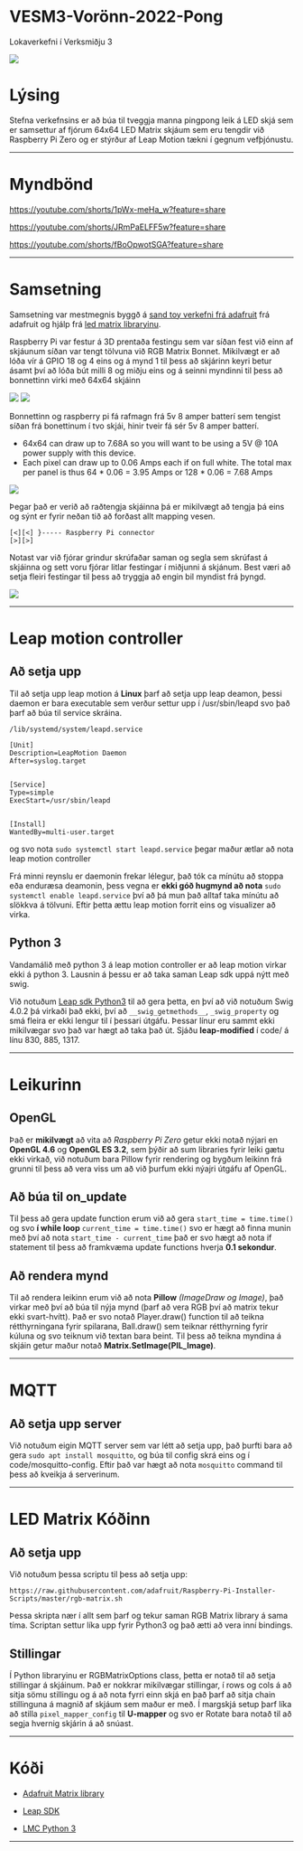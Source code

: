 # VESM3-Vorönn-2022-Pong
Lokaverkefni í Verksmiðju 3


![](https://github.com/Anton-Benediktsson/VESM3-V8/blob/main/Myndir/IMG_20220225_121459.jpg)

# Lýsing 

Stefna verkefnsins er að búa til tveggja manna pingpong leik á LED skjá sem er samsettur af fjórum 64x64 LED Matrix skjáum sem eru tengdir við Raspberry Pi Zero og er stýrður af Leap Motion tækni í gegnum vefþjónustu.

---

# Myndbönd #

https://youtube.com/shorts/1pWx-meHa_w?feature=share

https://youtube.com/shorts/JRmPaELFF5w?feature=share

https://youtube.com/shorts/fBoOpwotSGA?feature=share

---

# Samsetning

Samsetning var mestmegnis byggð á [sand toy verkefni frá adafruit](https://learn.adafruit.com/matrix-led-sand) frá adafruit og hjálp frá [led matrix libraryinu](https://github.com/hzeller/rpi-rgb-led-matrix/tree/master/examples-api-use#remapping-coordinates).

Raspberry Pi var festur á 3D prentaða festingu sem var síðan fest við einn af skjáunum síðan var tengt tölvuna við RGB Matrix Bonnet. Mikilvægt er að lóða vír á GPIO 18 og 4 eins og á mynd 1 til þess að skjárinn keyri betur ásamt því að lóða bút milli 8 og miðju eins og á seinni myndinni til þess að bonnettinn virki með 64x64 skjáinn

![](https://github.com/Anton-Benediktsson/VESM3-V8/blob/main/raspberry_pi_bonnet-jump.jpg)
![](https://github.com/Anton-Benediktsson/VESM3-V8/blob/main/raspberry_pi_bonnet-bridge.jpg)

Bonnettinn og raspberry pi fá rafmagn frá 5v 8 amper batterí sem tengist síðan frá bonettinum í tvo skjái, hinir tveir fá sér 5v 8 amper batterí.

- 64x64 can draw up to 7.68A so you will want to be using a 5V @ 10A power supply with this device.
- Each pixel can draw up to 0.06 Amps each if on full white. The total max per panel is thus 64 * 0.06 = 3.95 Amps or 128 * 0.06 = 7.68 Amps

![](https://github.com/Anton-Benediktsson/VESM3-V8/blob/main/Myndir/IMG_20220224_154714.jpg)

Þegar það er verið að raðtengja skjáinna þá er mikilvægt að tengja þá eins og sýnt er fyrir neðan tið að forðast allt mapping vesen. 

    [<][<] }----- Raspberry Pi connector
    [>][>]



Notast var við fjórar grindur skrúfaðar saman og segla sem skrúfast á skjáinna og sett voru fjórar litlar festingar í miðjunni á skjánum. Best væri að setja fleiri festingar til þess að tryggja að engin bil myndist frá þyngd. 


![](https://github.com/Anton-Benediktsson/VESM3-V8/blob/main/Myndir/IMG_20220224_154910_edited.jpeg)

 








---

# Leap motion controller

## Að setja upp
 Til að setja upp leap motion á **Linux** þarf að setja upp leap deamon, þessi daemon er bara executable sem verður settur upp í /usr/sbin/leapd svo það þarf að búa til service skráina.
 
 `/lib/systemd/system/leapd.service`

    [Unit]
    Description=LeapMotion Daemon
    After=syslog.target
    
    
    [Service]
    Type=simple
    ExecStart=/usr/sbin/leapd
    
    
    [Install]
    WantedBy=multi-user.target

og svo nota `sudo systemctl start leapd.service` þegar maður ætlar að nota leap motion controller

Frá minni reynslu er daemonin frekar lélegur, það tók ca mínútu að stoppa eða enduræsa deamonin, þess vegna er **ekki góð hugmynd að nota** `sudo systemctl enable leapd.service` því að þá mun það alltaf taka mínútu að slökkva á tölvuni. Eftir þetta ættu leap motion forrit eins og visualizer að virka.

## Python 3
 Vandamálið með python 3 á leap motion controller er að leap motion virkar ekki á python 3. Lausnin á þessu er að taka saman Leap sdk uppá nýtt með swig.

 Við notuðum [Leap sdk Python3](https://github.com/BlackLight/leap-sdk-python3) til að gera þetta, en því að við notuðum Swig 4.0.2 þá virkaði það ekki, því að `__swig_getmethods__`, `_swig_property` og smá fleira er ekki lengur til í þessari útgáfu. Þessar línur eru sammt ekki mikilvægar svo það var hægt að taka það út. Sjáðu **leap-modified** í code/ á línu 830, 885, 1317.

---

# Leikurinn

## OpenGL
 Það er **mikilvægt** að vita að *Raspberry Pi Zero* getur ekki notað nýjari en **OpenGL 4.6** og **OpenGL ES 3.2**, sem þýðir að sum libraries fyrir leiki gætu ekki virkað, við notuðum bara Pillow fyrir rendering og bygðum leikinn frá grunni til þess að vera viss um að við þurfum ekki nýajri útgáfu af OpenGL.

## Að búa til on_update
 Til þess að gera update function erum við að gera `start_time = time.time()` og svo **í while loop** `current_time = time.time()` svo er hægt að finna munin með því að nota `start_time - current_time` það er svo hægt að nota if statement til þess að framkvæma update functions hverja **0.1 sekondur**.

## Að rendera mynd
 Til að rendera leikinn erum við að nota **Pillow** *(ImageDraw og Image)*, það virkar með því að búa til nýja mynd (þarf að vera RGB því að matrix tekur ekki svart-hvítt). Það er svo notað Player.draw() function til að teikna rétthyrningana fyrir spilarana, Ball.draw() sem teiknar rétthyrning fyrir kúluna og svo teiknum við textan bara beint. Til þess að teikna myndina á skjáin getur maður notað **Matrix.SetImage(PIL_Image)**.

---

# MQTT

## Að setja upp server
 Við notuðum eigin MQTT server sem var létt að setja upp, það þurfti bara að gera `sudo apt install mosquitto`, og búa til config skrá eins og í code/mosquitto-config. Eftir það var hægt að nota `mosquitto` command til þess að kveikja á serverinum.

---

# LED Matrix Kóðinn

## Að setja upp
 Við notuðum þessa scriptu til þess að setja upp:

    https://raw.githubusercontent.com/adafruit/Raspberry-Pi-Installer-Scripts/master/rgb-matrix.sh

 Þessa skripta nær í allt sem þarf og tekur saman RGB Matrix library á sama tíma. Scriptan settur líka upp fyrir Python3 og það ætti að vera inní bindings.

## Stillingar
 Í Python libraryinu er RGBMatrixOptions class, þetta er notað til að setja stillingar á skjáinum. Það er nokkrar mikilvægar stillingar, í rows og cols á að sitja sömu stillingu og á að nota fyrri einn skjá en það þarf að sitja chain stillinguna á magnið af skjáum sem maður er með. Í margskjá setup þarf líka að stilla `pixel_mapper_config` til **U-mapper** og svo er Rotate bara notað til að segja hvernig skjárin á að snúast.  

---
# Kóði #
 
* [Adafruit Matrix library](https://github.com/hzeller/rpi-rgb-led-matrix)
 
* [Leap SDK](https://developer-archive.leapmotion.com/documentation/csharp/devguide/Leap_SDK_Overview.html)

* [LMC Python 3](https://github.com/BlackLight/leap-sdk-python3)
---
